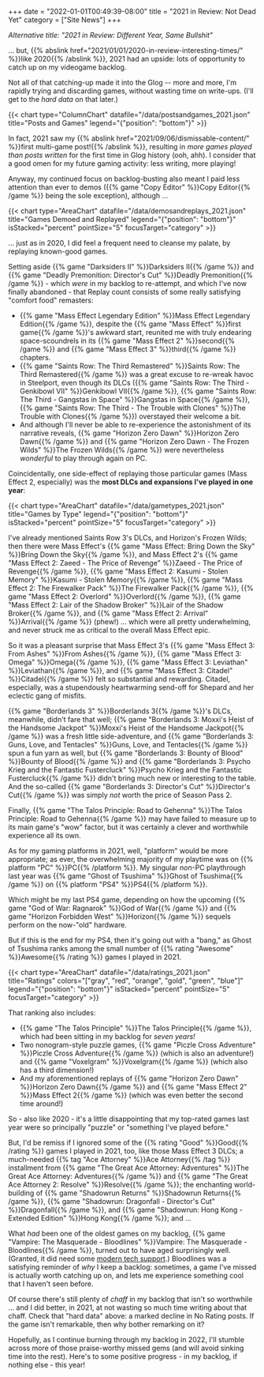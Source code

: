 +++
date = "2022-01-01T00:49:39-08:00"
title = "2021 in Review: Not Dead Yet"
category = ["Site News"]
+++

<i>Alternative title: "2021 in Review: Different Year, Same Bullshit"</i>

... but, {{% abslink href="2021/01/01/2020-in-review-interesting-times/" %}}like 2020{{% /abslink %}}, 2021 had an upside: lots of opportunity to catch up on my videogame backlog.

Not all of that catching-up made it into the Glog -- more and more, I'm rapidly trying and discarding games, without wasting time on write-ups.  (I'll get to the <i>hard data</i> on that later.)

{{< chart type="ColumnChart" datafile="/data/postsandgames_2021.json" title="Posts and Games" legend="{\"position\": \"bottom\"}" >}}

In fact, 2021 saw my {{% abslink href="2021/09/06/dismissable-content/" %}}first multi-game post!{{% /abslink %}}, resulting in <i>more games played than posts written</i> for the first time in Glog history (ooh, ahh).  I consider that a good omen for my future gaming activity: less writing, more playing!

Anyway, my continued focus on backlog-busting also meant I paid less attention than ever to demos ({{% game "Copy Editor" %}}Copy Editor{{% /game %}} being the sole exception), although ...

{{< chart type="AreaChart" datafile="/data/demosandreplays_2021.json" title="Games Demoed and Replayed" legend="{\"position\": \"bottom\"}" isStacked="percent" pointSize="5" focusTarget="category" >}}

... just as in 2020, I did feel a frequent need to cleanse my palate, by replaying known-good games.

Setting aside {{% game "Darksiders II" %}}Darksiders II{{% /game %}} and {{% game "Deadly Premonition: Director's Cut" %}}Deadly Premonition{{% /game %}} - which <i>were</i> in my backlog to re-attempt, and which I've now finally abandoned - that Replay count consists of some really satisfying "comfort food" remasters:

<ul>
<li>{{% game "Mass Effect Legendary Edition" %}}Mass Effect Legendary Edition{{% /game %}}, despite the {{% game "Mass Effect" %}}first game{{% /game %}}'s awkward start, reunited me with truly endearing space-scoundrels in its {{% game "Mass Effect 2" %}}second{{% /game %}} and {{% game "Mass Effect 3" %}}third{{% /game %}} chapters.</li>
<li>{{% game "Saints Row: The Third Remastered" %}}Saints Row: The Third Remastered{{% /game %}} was a great excuse to re-wreak havoc in Steelport, even though its DLCs ({{% game "Saints Row: The Third - Genkibowl VII" %}}Genkibowl VII{{% /game %}}, {{% game "Saints Row: The Third - Gangstas in Space" %}}Gangstas in Space{{% /game %}}, {{% game "Saints Row: The Third - The Trouble with Clones" %}}The Trouble with Clones{{% /game %}}) overstayed their welcome a bit.</li>
<li>And although I'll never be able to re-experience the astonishment of its narrative reveals, {{% game "Horizon Zero Dawn" %}}Horizon Zero Dawn{{% /game %}} and {{% game "Horizon Zero Dawn - The Frozen Wilds" %}}The Frozen Wilds{{% /game %}} were nevertheless <i>wonderful</i> to play through again on PC.</li>
</ul>

Coincidentally, one side-effect of replaying those particular games (Mass Effect 2, especially) was the <b>most DLCs and expansions I've played in one year</b>:

{{< chart type="AreaChart" datafile="/data/gametypes_2021.json" title="Games by Type" legend="{\"position\": \"bottom\"}" isStacked="percent" pointSize="5" focusTarget="category" >}}

I've already mentioned Saints Row 3's DLCs, and Horizon's Frozen Wilds; then there were Mass Effect's {{% game "Mass Effect: Bring Down the Sky" %}}Bring Down the Sky{{% /game %}}, and Mass Effect 2's {{% game "Mass Effect 2: Zaeed - The Price of Revenge" %}}Zaeed - The Price of Revenge{{% /game %}}, {{% game "Mass Effect 2: Kasumi - Stolen Memory" %}}Kasumi - Stolen Memory{{% /game %}}, {{% game "Mass Effect 2: The Firewalker Pack" %}}The Firewalker Pack{{% /game %}}, {{% game "Mass Effect 2: Overlord" %}}Overlord{{% /game %}}, {{% game "Mass Effect 2: Lair of the Shadow Broker" %}}Lair of the Shadow Broker{{% /game %}}, and {{% game "Mass Effect 2: Arrival" %}}Arrival{{% /game %}} (phew!) ... which were all pretty underwhelming, and never struck me as critical to the overall Mass Effect epic.

So it was a pleasant surprise that Mass Effect 3's {{% game "Mass Effect 3: From Ashes" %}}From Ashes{{% /game %}}, {{% game "Mass Effect 3: Omega" %}}Omega{{% /game %}}, {{% game "Mass Effect 3: Leviathan" %}}Leviathan{{% /game %}}, and {{% game "Mass Effect 3: Citadel" %}}Citadel{{% /game %}} felt so substantial and rewarding.  Citadel, especially, was a stupendously heartwarming send-off for Shepard and her eclectic gang of misfits.

{{% game "Borderlands 3" %}}Borderlands 3{{% /game %}}'s DLCs, meanwhile, didn't fare that well; {{% game "Borderlands 3: Moxxi's Heist of the Handsome Jackpot" %}}Moxxi's Heist of the Handsome Jackpot{{% /game %}} was a fresh little side-adventure, and {{% game "Borderlands 3: Guns, Love, and Tentacles" %}}Guns, Love, and Tentacles{{% /game %}} spun a fun yarn as well, but {{% game "Borderlands 3: Bounty of Blood" %}}Bounty of Blood{{% /game %}} and {{% game "Borderlands 3: Psycho Krieg and the Fantastic Fustercluck" %}}Psycho Krieg and the Fantastic Fustercluck{{% /game %}} didn't bring much new or interesting to the table.  And the so-called {{% game "Borderlands 3: Director's Cut" %}}Director's Cut{{% /game %}} was simply <i>not</i> worth the price of Season Pass 2.

Finally, {{% game "The Talos Principle: Road to Gehenna" %}}The Talos Principle: Road to Gehenna{{% /game %}} may have failed to measure up to its main game's "wow" factor, but it was certainly a clever and worthwhile experience all its own.

As for my gaming platforms in 2021, well, "platform" would be more appropriate; as ever, the overwhelming majority of my playtime was on {{% platform "PC" %}}PC{{% /platform %}}.  My singular <i>non</i>-PC playthrough last year was {{% game "Ghost of Tsushima" %}}Ghost of Tsushima{{% /game %}} on {{% platform "PS4" %}}PS4{{% /platform %}}.

Which might be my last PS4 game, depending on how the upcoming {{% game "God of War: Ragnarok" %}}God of War{{% /game %}} and {{% game "Horizon Forbidden West" %}}Horizon{{% /game %}} sequels perform on the now-"old" hardware.

But if this is the end for my PS4, then it's going out with a "bang," as Ghost of Tsushima ranks among the small number of {{% rating "Awesome" %}}Awesome{{% /rating %}} games I played in 2021.

{{< chart type="AreaChart" datafile="/data/ratings_2021.json" title="Ratings" colors="[\"gray\", \"red\", \"orange\", \"gold\", \"green\", \"blue\"]" legend="{\"position\": \"bottom\"}" isStacked="percent" pointSize="5" focusTarget="category" >}}

That ranking also includes:

<ul>
<li>{{% game "The Talos Principle" %}}The Talos Principle{{% /game %}}, which had been sitting in my backlog for <i>seven years!</i></li>
<li>Two nonogram-style puzzle games, {{% game "Piczle Cross Adventure" %}}Piczle Cross Adventure{{% /game %}} (which is also an adventure!) and {{% game "Voxelgram" %}}Voxelgram{{% /game %}} (which also has a third dimension!)</li>
<li>And my aforementioned replays of {{% game "Horizon Zero Dawn" %}}Horizon Zero Dawn{{% /game %}} and {{% game "Mass Effect 2" %}}Mass Effect 2{{% /game %}} (which was even better the second time around!)</li>
</ul>

So - also like 2020 - it's a little disappointing that my top-rated games last year were so principally "puzzle" or "something I've played before."

But, I'd be remiss if I ignored some of the {{% rating "Good" %}}Good{{% /rating %}} games I played in 2021, too, like those Mass Effect 3 DLCs; a much-needed {{% tag "Ace Attorney" %}}Ace Attorney{{% /tag %}} installment from {{% game "The Great Ace Attorney: Adventures" %}}The Great Ace Attorney: Adventures{{% /game %}} and {{% game "The Great Ace Attorney 2: Resolve" %}}Resolve{{% /game %}}; the enchanting world-building of {{% game "Shadowrun Returns" %}}Shadowrun Returns{{% /game %}}, {{% game "Shadowrun: Dragonfall - Director's Cut" %}}Dragonfall{{% /game %}}, and {{% game "Shadowrun: Hong Kong - Extended Edition" %}}Hong Kong{{% /game %}}; and ...

What <i>had</i> been one of the oldest games on my backlog, {{% game "Vampire: The Masquerade - Bloodlines" %}}Vampire: The Masquerade - Bloodlines{{% /game %}}, turned out to have aged surprisingly well.  (Granted, it did need some <a href="https://www.moddb.com/mods/vtmb-unofficial-patch">modern tech support</a>.)  Bloodlines was a satisfying reminder of <i>why</i> I keep a backlog: sometimes, a game I've missed is actually worth catching up on, and lets me experience something cool that I haven't seen before.

Of course there's still plenty of <i>chaff</i> in my backlog that isn't so worthwhile ... and I did better, in 2021, at not wasting so much time writing about that chaff.  Check that "hard data" above: a marked decline in No Rating posts.  If the game isn't remarkable, then why bother remarking on it?

Hopefully, as I continue burning through my backlog in 2022, I'll stumble across more of those praise-worthy missed gems (and will avoid sinking time into the rest).  Here's to some positive progress - in my backlog, if nothing else - this year!
